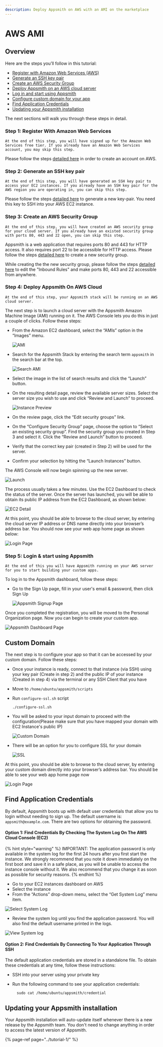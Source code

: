 ```yaml
---
description: Deploy Appsmith on AWS with an AMI on the marketplace
---
```


# AWS AMI

## Overview

Here are the steps you’ll follow in this tutorial:

* [Register with Amazon Web Services \(AWS\)](aws-ami.md#step-1-register-with-amazon-web-services)
* [Generate an SSH key pair](aws-ami.md#step-2-generate-an-ssh-key-pair)
* [Create an AWS Security Group](aws-ami.md#step-3-create-an-aws-security-group)
* [Deploy Appsmith on an AWS cloud server](aws-ami.md#step-4-deploy-appsmith-on-aws-cloud)
* [Log in and start using Appsmith](aws-ami.md#step-5-login-and-start-using-appsmith)
* [Configure custom domain for your app](aws-ami.md#step-6-configure-custom-domain-for-your-app)
* [Find Application Credentials](aws-ami.md#step-7-find-application-credentials)
* [Updating your Appsmith installation](aws-ami.md#step-8-updating-your-appsmith-installation)

The next sections will walk you through these steps in detail.

### Step 1: Register With Amazon Web Services

```text
At the end of this step, you will have signed up for the Amazon Web Services free tier. If you already have an Amazon Web Services account, you may skip this step.
```

Please follow the steps [detailed here](https://aws.amazon.com/premiumsupport/knowledge-center/create-and-activate-aws-account/) in order to create an account on AWS.

### Step 2: Generate an SSH key pair

```text
At the end of this step, you will have generated an SSH key pair to access your EC2 instances. If you already have an SSH key pair for the AWS region you are operating in, you can skip this step.
```

Please follow the steps [detailed here](https://docs.aws.amazon.com/AWSEC2/latest/UserGuide/ec2-key-pairs.html#having-ec2-create-your-key-pair) to generate a new key-pair. You need this key to SSH into your AWS EC2 instance.

### Step 3: Create an AWS Security Group

```text
At the end of this step, you will have created an AWS security group for your cloud server. If you already have an existed security group with ports 80, 443 and 22 open, you can skip this step.
```

Appsmith is a web application that requires ports 80 and 443 for HTTP access. It also requires port 22 to be accessible for HTTP access. Please follow the steps [detailed here](https://docs.aws.amazon.com/AWSEC2/latest/UserGuide/working-with-security-groups.html#creating-security-group) to create a new security group.

While creating the the new security group, please follow the steps [detailed here](https://docs.aws.amazon.com/AWSEC2/latest/UserGuide/working-with-security-groups.html#adding-security-group-rule) to edit the "Inbound Rules" and make ports 80, 443 and 22 accessible from anywhere.

### Step 4: Deploy Appsmith On AWS Cloud

```text
At the end of this step, your Appsmith stack will be running on an AWS cloud server.
```

The next step is to launch a cloud server with the Appsmith Amazon Machine Image \(AMI\) running on it. The AWS Console lets you do this in just a couple of clicks. Follow these steps:

* From the Amazon EC2 dashboard, select the “AMIs” option in the “Images” menu.

  ![AMI](../.gitbook/assets/aws-AMI.png)

* Search for the Appsmith Stack by entering the search term `appsmith` in the search bar at the top.

  ![Search AMI](../.gitbook/assets/aws-search-ami.png)

* Select the image in the list of search results and click the “Launch” button.
* On the resulting detail page, review the available server sizes. Select the server size you wish to use and click “Review and Launch” to proceed.

  ![Instance Preview](../.gitbook/assets/aws-preview.png)

* On the review page, click the “Edit security groups” link.
* On the “Configure Security Group” page, choose the option to “Select an existing security group”. Find the security group you created in Step 3 and select it. Click the “Review and Launch” button to proceed.
* Verify that the correct key pair \(created in Step 2\) will be used for the server.
* Confirm your selection by hitting the “Launch Instances” button.

The AWS Console will now begin spinning up the new server.

![Launch](../.gitbook/assets/aws-launch.png)

The process usually takes a few minutes. Use the EC2 Dashboard to check the status of the server. Once the server has launched, you will be able to obtain its public IP address from the EC2 Dashboard, as shown below:

![EC2 Detail](../.gitbook/assets/aws-ec2-detail.png)

At this point, you should be able to browse to the cloud server, by entering the cloud server IP address or DNS name directly into your browser’s address bar. You should now see your web app home page as shown below:

![Login Page](../.gitbook/assets/aws-login-page.png)

### Step 5: Login & start using Appsmith

```text
At the end of this you will have Appsmith running on your AWS server for you to start building your custom apps.
```

To log in to the Appsmith dashboard, follow these steps:

* Go to the Sign Up page, fill in your user's email & password, then click Sign Up

  ![Appsmith Signup Page](../.gitbook/assets/aws-appsmith_signup.png)

Once you completed the registration, you will be moved to the Personal Organization page. Now you can begin to create your custom app.

![Appsmith Dashboard Page](../.gitbook/assets/aws-appsmith_dashboard.png)

## Custom Domain

The next step is to configure your app so that it can be accessed by your custom domain. Follow these steps:

* Once your instance is ready, connect to that instance \(via SSH\) using your key pair \(Create in step 2\) and the public IP of your instance \(Created in step 4\) via the terminal or any SSH Client that you have
* Move to `/home/ubuntu/appsmith/scripts`
* Run `configure-ssl.sh` script

  ```text
  ./configure-ssl.sh
  ```

* You will be asked to your input domain to proceed with the configuration\(Please make sure that you have mapped your domain with EC2 Instance's public IP\)

  ![Custom Domain](../.gitbook/assets/aws-custom-domain.png)

* There will be an option for you to configure SSL for your domain

  ![SSL](../.gitbook/assets/aws-ssl.png)

At this point, you should be able to browse to the cloud server, by entering your custom domain directly into your browser’s address bar. You should be able to see your web app home page now

![Login Page](../.gitbook/assets/aws-login-page.png)

## Find Application Credentials

By default, Appsmith boots up with default user credentials that allow you to login without needing to sign up. The default username is: `appsmith@example.com`. There are two options for obtaining the password.

#### Option 1: Find Credentials By Checking The System Log On The AWS Cloud Console \(EC2\)

{% hint style="warning" %}
IMPORTANT: The application password is only available in the system log for the first 24 hours after you first start the instance. We strongly recommend that you note it down immediately on the first boot and save it in a safe place, as you will be unable to access the instance console without it. We also recommend that you change it as soon as possible for security reasons.
{% endhint %}

* Go to your EC2 instances dashboard on AWS
* Select the instance
* From the “Actions” drop-down menu, select the “Get System Log” menu item.

![Select System Log](../.gitbook/assets/aws-select-system-log.png)

* Review the system log until you find the application password. You will also find the default username printed in the logs.

![View System log](../.gitbook/assets/aws-system-log.png)

#### Option 2: Find Credentials By Connecting To Your Application Through SSH

The default application credentials are stored in a standalone file. To obtain these credentials at any time, follow these instructions:

* SSH into your server using your private key
* Run the following command to see your application credentials:

  ```text
    sudo cat /home/ubuntu/appsmith/credential
  ```

## Updating your Appsmith installation

Your Appsmith installation will auto-update itself whenever there is a new release by the Appsmith team. You don't need to change anything in order to access the latest version of Appsmith.

{% page-ref page="../tutorial-1/" %}

